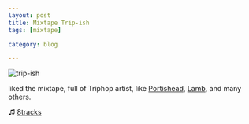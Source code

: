 ```yaml
---
layout: post
title: Mixtape Trip-ish
tags: [mixtape]

category: blog

---
```


![trip-ish](http://imgix.8tracks.com/mix_covers/000/570/340/27602.original.jpg?fm=jpg&q=65&sharp=15&vib=10&w=1024&h=1024&fit=max)

liked the mixtape, full of Triphop artist, like [Portishead](http://en.wikipedia.org/wiki/Portishead_(band)), [Lamb](http://en.wikipedia.org/wiki/Lamb_(band)), and many others.

♫ [8tracks](http://8tracks.com/shirink/trip-ish)
